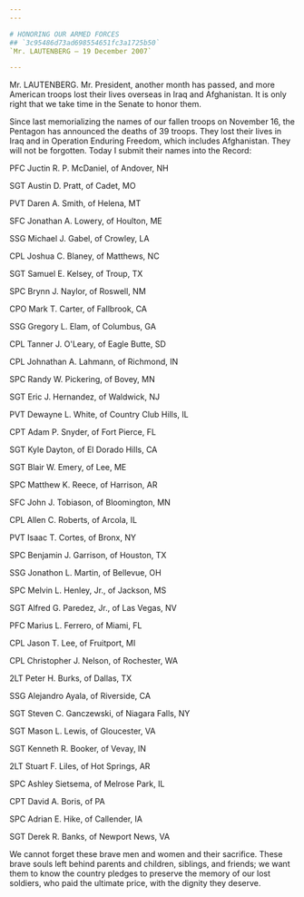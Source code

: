 ```yaml
---
---

# HONORING OUR ARMED FORCES
## `3c95486d73ad698554651fc3a1725b50`
`Mr. LAUTENBERG — 19 December 2007`

---
```



Mr. LAUTENBERG. Mr. President, another month has passed, and more 
American troops lost their lives overseas in Iraq and Afghanistan. It 
is only right that we take time in the Senate to honor them.

Since last memorializing the names of our fallen troops on November 
16, the Pentagon has announced the deaths of 39 troops. They lost their 
lives in Iraq and in Operation Enduring Freedom, which includes 
Afghanistan. They will not be forgotten. Today I submit their names 
into the Record:



 PFC Juctin R. P. McDaniel, of Andover, NH


 SGT Austin D. Pratt, of Cadet, MO


 PVT Daren A. Smith, of Helena, MT


 SFC Jonathan A. Lowery, of Houlton, ME


 SSG Michael J. Gabel, of Crowley, LA


 CPL Joshua C. Blaney, of Matthews, NC


 SGT Samuel E. Kelsey, of Troup, TX


 SPC Brynn J. Naylor, of Roswell, NM


 CPO Mark T. Carter, of Fallbrook, CA


 SSG Gregory L. Elam, of Columbus, GA


 CPL Tanner J. O'Leary, of Eagle Butte, SD


 CPL Johnathan A. Lahmann, of Richmond, IN


 SPC Randy W. Pickering, of Bovey, MN


 SGT Eric J. Hernandez, of Waldwick, NJ


 PVT Dewayne L. White, of Country Club Hills, IL


 CPT Adam P. Snyder, of Fort Pierce, FL


 SGT Kyle Dayton, of El Dorado Hills, CA


 SGT Blair W. Emery, of Lee, ME


 SPC Matthew K. Reece, of Harrison, AR


 SFC John J. Tobiason, of Bloomington, MN


 CPL Allen C. Roberts, of Arcola, IL


 PVT Isaac T. Cortes, of Bronx, NY


 SPC Benjamin J. Garrison, of Houston, TX


 SSG Jonathon L. Martin, of Bellevue, OH


 SPC Melvin L. Henley, Jr., of Jackson, MS


 SGT Alfred G. Paredez, Jr., of Las Vegas, NV


 PFC Marius L. Ferrero, of Miami, FL


 CPL Jason T. Lee, of Fruitport, MI


 CPL Christopher J. Nelson, of Rochester, WA


 2LT Peter H. Burks, of Dallas, TX


 SSG Alejandro Ayala, of Riverside, CA


 SGT Steven C. Ganczewski, of Niagara Falls, NY


 SGT Mason L. Lewis, of Gloucester, VA


 SGT Kenneth R. Booker, of Vevay, IN


 2LT Stuart F. Liles, of Hot Springs, AR


 SPC Ashley Sietsema, of Melrose Park, IL


 CPT David A. Boris, of PA


 SPC Adrian E. Hike, of Callender, IA


 SGT Derek R. Banks, of Newport News, VA


We cannot forget these brave men and women and their sacrifice. These 
brave souls left behind parents and children, siblings, and friends; we 
want them to know the country pledges to preserve the memory of our 
lost soldiers, who paid the ultimate price, with the dignity they 
deserve.
